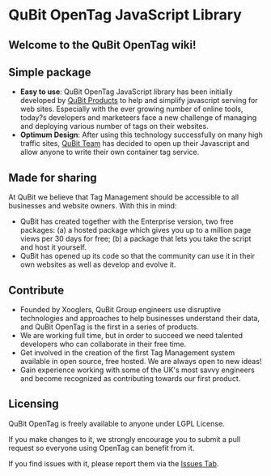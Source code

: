 # QuBit  OpenTag  JavaScript Library

## Welcome to the QuBit OpenTag wiki!

## Simple package
* **Easy to use**: QuBit OpenTag JavaScript library has been initially developed by [QuBit Products](http://www.qubitproducts.com) to help and simplify javascript serving for web sites. Especially with the ever growing number of online tools, today?s developers and marketeers face a new challenge of managing and deploying various number of tags on their websites.
* **Optimum Design**: After using this technology successfully on many high traffic sites, [QuBit Team](http://www.qubitgroup.com) has decided to open up their Javascript and allow anyone to write their own container tag service.

## Made for sharing
At QuBit we believe that Tag Management should be accessible to all
businesses and website owners. With this in mind:

* QuBit has created together with the Enterprise version, two
free packages: (a) a hosted package which gives you up to a
million page views per 30 days for free; 
(b) a package that lets
you take the script and host it yourself.
* QuBit has opened up its code so that the community can use it
in their own websites as well as develop and evolve it.

## Contribute
* Founded by Xooglers, QuBit Group engineers use disruptive
technologies and approaches to help businesses understand
their data, and QuBit OpenTag is the first in a series of
products.
* We are working full time, but in order to succeed we need
talented developers who can collaborate in their free time.
* Get involved in the creation of the first Tag Management
system available in open source, free hosted. We are always
open to new ideas!
* Gain experience working with some of the UK's most savvy
engineers and become recognized as contributing towards our
first product.

## Licensing
QuBit OpenTag is freely available to anyone under LGPL License.

If you make changes to it, we strongly encourage you to submit a pull request so everyone using OpenTag can benefit from it.

If you find issues with it, please report them via the [Issues Tab](https://github.com/QubitProducts/OpenTag/issues).


